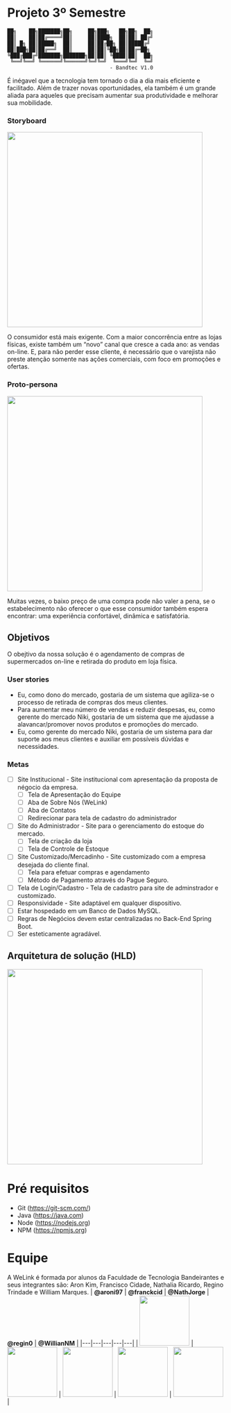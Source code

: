 # Projeto 3º Semestre
```
██╗    ██╗███████╗██╗     ██╗███╗   ██╗██╗  ██╗
██║    ██║██╔════╝██║     ██║████╗  ██║██║ ██╔╝
██║ █╗ ██║█████╗  ██║     ██║██╔██╗ ██║█████╔╝ 
██║███╗██║██╔══╝  ██║     ██║██║╚██╗██║██╔═██╗ 
╚███╔███╔╝███████╗███████╗██║██║ ╚████║██║  ██╗
 ╚══╝╚══╝ ╚══════╝╚══════╝╚═╝╚═╝  ╚═══╝╚═╝  ╚═╝
                                 - Bandtec V1.0
```
É inégavel que a tecnologia tem tornado o dia a dia mais eficiente e facilitado. Além de trazer novas oportunidades, ela também é um grande aliada para aqueles que precisam aumentar sua produtividade e melhorar sua mobilidade. 

### Storyboard
<img src="https://i.imgur.com/uhpWizu.jpg" width="450">

O consumidor está mais exigente. Com a maior concorrência entre as lojas físicas, existe também um “novo” canal que cresce a cada ano: as vendas on-line. E, para não perder esse cliente, é necessário que o varejista não preste atenção somente nas ações comerciais, com foco em promoções e ofertas.

### Proto-persona
<img src="https://i.imgur.com/yt0vXOD.png" width="450">

Muitas vezes, o baixo preço de uma compra pode não valer a pena, se o estabelecimento não oferecer o que esse consumidor também espera encontrar: uma experiência confortável, dinâmica e satisfatória.

## Objetivos

O obejtivo da nossa solução é o agendamento de compras de supermercados on-line e retirada do produto em loja física.

### User stories

- Eu, como dono do mercado, gostaria de um sistema que agiliza-se o processo de retirada de compras dos meus clientes.  
- Para aumentar meu número de vendas e reduzir despesas, eu, como gerente do mercado Niki, gostaria de um sistema que me ajudasse a alavancar/promover novos produtos e promoções do mercado.  
- Eu, como gerente do mercado Niki, gostaria de um sistema para dar suporte aos meus clientes e auxiliar em possíveis dúvidas e necessidades.  

### Metas
 - [ ] Site Institucional - Site institucional com apresentação da proposta de négocio da empresa.
     - [ ] Tela de Apresentação do Equipe
     - [ ] Aba de Sobre Nós (WeLink)
     - [ ] Aba de Contatos
     - [ ] Redirecionar para tela de cadastro do administrador
 - [ ] Site do Administrador -	Site para o gerenciamento do estoque do mercado.
     - [ ] Tela de criação da loja
     - [ ] Tela de Controle de Estoque
 - [ ] Site Customizado/Mercadinho	-	Site customizado com a empresa desejada do cliente final.
     - [ ] Tela para efetuar compras e agendamento
     - [ ] Método de Pagamento através do Pague Seguro.
 - [ ] Tela de Login/Cadastro	-	Tela de cadastro para site de adminstrador e customizado.
 - [ ] Responsividade	- Site adaptável em qualquer dispositivo.
 - [ ] Estar hospedado em um Banco de Dados MySQL.
 - [ ] Regras de Negócios devem estar centralizadas no Back-End Spring Boot.
 - [ ] Ser esteticamente agradável.

## Arquitetura de solução (HLD)
<img src="https://i.imgur.com/8YTGYRS.png" width="450">

# Pré requisitos

- Git (https://git-scm.com/)
- Java (https://java.com)
- Node (https://nodejs.org)
- NPM (https://npmjs.org)

# Equipe
A WeLink é formada por alunos da Faculdade de Tecnologia Bandeirantes e seus integrantes são: Aron Kim, Francisco Cidade, Nathalia Ricardo, Regino Trindade e William Marques. 
| **@aroni97** | **@franckcid** | **@NathJorge** | **@regin0** | **@WillianNM** |
|---|---|---|---|---|
| [<img src="https://avatars0.githubusercontent.com/u/46352085?v=4" width=115>](https://github.com/aroni97)  | [<img src="https://avatars3.githubusercontent.com/u/12754297?v=4" width=115></sub>](https://github.com/franckcid)  | [<img src="https://avatars0.githubusercontent.com/u/47605460?v=4" width=115>](https://github.com/nathjorge)  | [<img src="https://avatars3.githubusercontent.com/u/47605728?v=4" width=115>](https://github.com/regin0)  |  [<img src="https://avatars1.githubusercontent.com/u/43658914?v=4" width=115>](https://github.com/williamnm) |
